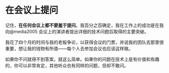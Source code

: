 # 在会议上提问

记住，**在任何会议上都不要羞于提问**。我百分之百确定，我在工作上的成功是在我向@media2005 会议上的演讲者提出详细的技术问题后取得的主要突破。

我花了四个月的时间与我的老板争论，以获得会议的门票，并说我的团队去那里很重要，想让我的钱物有所值——每个人去参加会议也应该这样做。

如果你不问就得不到答案，就这么简单。如果你的问题在技术上是有价值和有趣的，你可以非常肯定，其他听众也有同样的问题，但却不敢问。